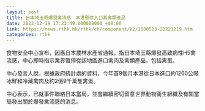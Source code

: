 ```yaml
---
layout: post
title: 日本埼玉縣爆發禽流感　本港暫停入口其禽類產品
date: 2022-12-19 17:23:49.000000000 +08:00
link: https://news.rthk.hk/rthk/ch/component/k2/1680523-20221219.htm
categories: rthk
---
```


食物安全中心宣布，因應日本農林水產省通報，指日本埼玉縣爆發高致病性H5禽流感，中心即時指示業界暫停從該地區進口禽肉及禽類產品，包括禽蛋。

中心發言人說，根據政府統計處的資料，今年首9個月本港從日本進口約1260公噸冰鮮和冷藏禽肉及約2億9千萬隻禽蛋。

中心表示，已就事件聯絡日本當局，並會繼續密切留意世界動物衞生組織及有關當局發出關於爆發禽流感的消息。
